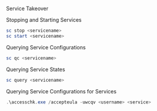 Service Takeover

Stopping and Starting Services

~~~PowerShell
sc stop <servicename>
sc start <servicename>
~~~

Querying Service Configurations

~~~PowerShell
sc qc <servicename>
~~~

Querying Service States

~~~PowerShell
sc query <servicename>
~~~

Querying Service Configurations for Services

~~~PowerShell
.\accesschk.exe /accepteula -uwcqv <username> <service>
~~~

